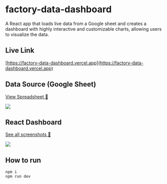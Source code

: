 # factory-data-dashboard

A React app that loads live data from a Google sheet and creates a dashboard with highly interactive and customizable charts, allowing users to visualize the data.

## Live Link

[https://factory-data-dashboard.vercel.app](https://factory-data-dashboard.vercel.app)

## Data Source (Google Sheet)

[View Spreadsheet 🔗](https://docs.google.com/spreadsheets/d/12-1mJeT1DvzHGiYzk8jy4djI5ZfuSgh1wxl4SmJO11w/)

<kbd>
  <img src="https://github.com/tawn33y/factory-data-dashboard/assets/21337194/1823a43d-0353-42a5-abc3-aa19b38c69de" />
</kbd>

## React Dashboard

[See all screenshots 🔗](https://github.com/tawn33y/factory-data-dashboard/issues/16)

<kbd>
  <img src="https://github.com/tawn33y/vara-factory-data-dashboard/assets/21337194/e20eba3f-574e-417c-8f26-3e2b2e64f969" />
</kbd>

## How to run

```
npm i
npm run dev
```
